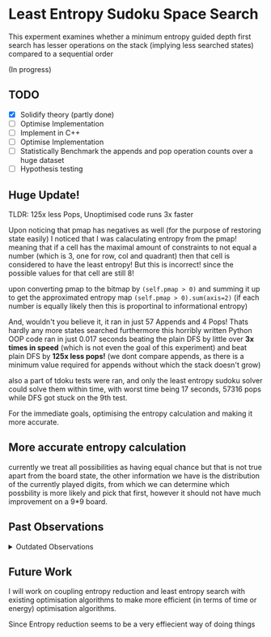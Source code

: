 # Least Entropy Sudoku Space Search

This experment examines whether a minimum entropy guided depth first search has lesser operations on the stack (implying less searched states)
compared to a sequential order

(In progress)

## TODO

- [x] Solidify theory (partly done)
- [ ] Optimise Implementation
- [ ] Implement in C++
- [ ] Optimise Implementation
- [ ] Statistically Benchmark the appends and pop operation counts over a huge dataset
- [ ] Hypothesis testing

## Huge Update!

TLDR: 125x less Pops, Unoptimised code runs 3x faster

Upon noticing that pmap has negatives as well (for the purpose of restoring state easily)
I noticed that I was calaculating entropy from the pmap! meaning that if a cell has the maximal
amount of constraints to not equal a number (which is 3, one for row, col and quadrant)
then that cell is considered to have the least entropy! But this is incorrect! since the possible
values for that cell are still 8!

upon converting pmap to the bitmap by `(self.pmap > 0)` and summing it up to get the approximated entropy map
`(self.pmap > 0).sum(axis=2)` (if each number is equally likely then this is proportinal to informational entropy)

And, wouldn't you believe it, it ran in just 57 Appends and 4 Pops! Thats hardly any more states searched
furthermore this horribly written Python OOP code ran in just 0.017 seconds beating the plain DFS by little over **3x times in speed**
(which is not even the goal of this experiment) and beat plain DFS by **125x less pops!** (we dont compare appends, as there is a minimum value
required for appends without which the stack doesn't grow)

also a part of tdoku tests were ran, and only the least entropy sudoku solver could
solve them within time, with worst time being 17 seconds, 57316 pops
while DFS got stuck on the 9th test.

For the immediate goals, optimising the entropy calculation and making it more
accurate.

## More accurate entropy calculation
currently we treat all possibilities as having equal chance but that is not
true apart from the board state, the other information we have is the distribution
of the currently played digits, from which we can determine which possbility is
more likely and pick that first, however it should not have much improvement on a
9*9 board.

## Past Observations

<details>
<summary>Outdated Observations</summary>
(Warning: Unoptimised results) **OUTDATED**

Least Entropy DFS was 8.6 times **slower** than normal dfs on test_expert puzzle

The append and pop operations were 4 times greater on Least Entropy method.

This doesn't say the variant is bad. Since it's just one test run's results,
but it cant beat DFS in the thing it was supposed to be beat it in and hence
I am gonna procrastinate this as this doesn't seem very promising.
Perhaps I have an implementation or theoritical issue.

The normal DFS version unoptimised ran in 0.071 seconds which is a good time for python OOP
considering that Z3 took 0.05 seconds to solve the same puzzle (although Z3 isn't a specialised
sudoku solver, it sets a benchmark for now)
</details>

## Future Work

I will work on coupling entropy reduction and least entropy search
with existing optimisation algorithms to make more efficient (in terms of
time or energy) optimisation algorithms.

Since Entropy reduction seems to be a very effiecient way of doing things